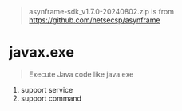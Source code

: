 > asynframe-sdk_v1.7.0-20240802.zip is from https://github.com/netsecsp/asynframe  

# javax.exe 
> Execute Java code like java.exe  

1. support service
2. support command  
